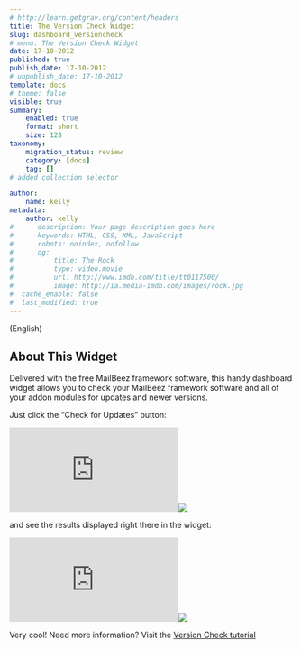 ```yaml
---
# http://learn.getgrav.org/content/headers
title: The Version Check Widget
slug: dashboard_versioncheck
# menu: The Version Check Widget
date: 17-10-2012
published: true
publish_date: 17-10-2012
# unpublish_date: 17-10-2012
template: docs
# theme: false
visible: true
summary:
    enabled: true
    format: short
    size: 128
taxonomy:
    migration_status: review
    category: [docs]
    tag: []
# added collection selector

author:
    name: kelly
metadata:
    author: kelly
#      description: Your page description goes here
#      keywords: HTML, CSS, XML, JavaScript
#      robots: noindex, nofollow
#      og:
#          title: The Rock
#          type: video.movie
#          url: http://www.imdb.com/title/tt0117500/
#          image: http://ia.media-imdb.com/images/rock.jpg
#  cache_enable: false
#  last_modified: true
---
```


(English)

## About This Widget

Delivered with the free MailBeez framework software, this handy dashboard widget allows you to check your MailBeez framework software and all of your addon modules for updates and newer versions.

Just click the “Check for Updates” button:

[![](http://localhost/wordpress_mailbeez_EOL/wp-content/themes/awake/lib/scripts/timthumb/thumb.php?src=http://www.mailbeez.com/images/doc/dashboardbeez/versioncheck.png&w=270&h=185&zc=1&q=100 "Version Check Widget")](http://www.mailbeez.com/images/doc/dashboardbeez/versioncheck.png "Version Check Widget")![](http://localhost/wordpress_mailbeez_EOL/wp-content/themes/awake/images/shortcodes/image_shadow.png)

and see the results displayed right there in the widget:

[![](http://localhost/wordpress_mailbeez_EOL/wp-content/themes/awake/lib/scripts/timthumb/thumb.php?src=http://www.mailbeez.com/images/doc/getting_started/version_check.png&w=270&h=183&zc=1&q=100 "Version Check Results Widget")](http://www.mailbeez.com/images/doc/getting_started/version_check.png "Version Check Results Widget")![](http://localhost/wordpress_mailbeez_EOL/wp-content/themes/awake/images/shortcodes/image_shadow.png)

Very cool! Need more information? Visit the [Version Check tutorial](/documentation/tutorials/using-the-mailbeez-version-check-widget/)
